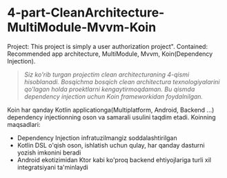 # 4-part-CleanArchitecture-MultiModule-Mvvm-Koin
Project: This project is simply a user authorization project". Contained: Recommended app architecture, MultiModule, Mvvm, Koin(Dependency Injection).

> *Siz ko'rib turgan projectim clean architecturaning 4-qismi hisoblanadi. Bosqichma bosqich clean architectura texnologiyalarini qo'lagan holda proektlarni kengaytirmoqdaman. Bu qismda dependency injection uchun Koin frameworkidan foydalnilgan.*

Koin har qanday Kotlin applicationga(Multiplatform, Android, Backend ...) dependency injectionning oson va samarali usulini taqdim etadi.
Koinning maqsadlari:
- Dependency Injection infratuzilmangiz soddalashtirilgan
- Kotlin DSL o'qish oson, ishlatish uchun qulay, har qanday dasturni yozish imkonini beradi
- Android ekotizimidan Ktor kabi ko'proq backend ehtiyojlariga turli xil integratsiyani ta'minlaydi
